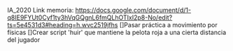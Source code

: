 IA_2020
Link memoria: https://docs.google.com/document/d/1-q8IE9FYUt0Cyf1ty3hVqGQgnL6fmQLhOTIxI2p8-No/edit?ts=5e4531d3#heading=h.wvc2519jfhs
[]Pasar práctica a movimiento por físicas
[]Crear script 'huir' que mantiene la pelota roja a una cierta distancia del jugador 